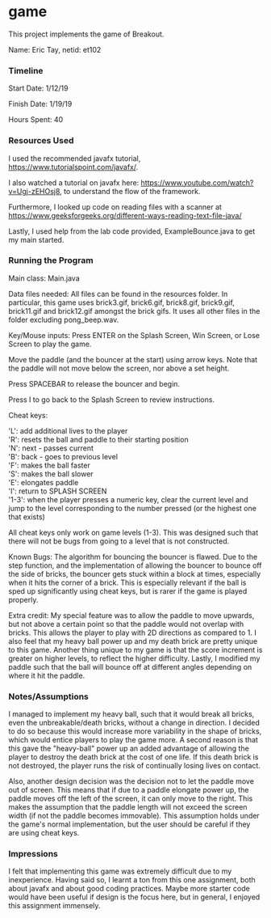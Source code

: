 game
====

This project implements the game of Breakout.

Name: Eric Tay, netid: et102

### Timeline

Start Date: 1/12/19

Finish Date: 1/19/19

Hours Spent: 40

### Resources Used

I used the recommended javafx tutorial, https://www.tutorialspoint.com/javafx/.

I also watched a tutorial on javafx here: https://www.youtube.com/watch?v=Ugj-zEHOsj8, to understand the flow of the 
framework. 

Furthermore, I looked up code on reading files with a scanner at 
https://www.geeksforgeeks.org/different-ways-reading-text-file-java/

Lastly, I used help from the lab code provided, ExampleBounce.java to get my main started.

### Running the Program

Main class: Main.java

Data files needed: All files can be found in the resources folder. In particular, this game uses brick3.gif, 
brick6.gif, brick8.gif, brick9.gif, brick11.gif and brick12.gif amongst the brick gifs. It uses all other files
in the folder excluding pong_beep.wav. 

Key/Mouse inputs:  Press ENTER on the Splash Screen, Win Screen, or Lose Screen to play the game. 

Move the paddle (and the bouncer at the start) using arrow keys. Note that the paddle will not move below the 
screen, nor above a set height. 

Press SPACEBAR to release the bouncer and begin. 

Press I to go back to the Splash Screen to review instructions.

Cheat keys:

'L': add additional lives to the player  
'R': resets the ball and paddle to their starting position  
'N': next - passes current  
'B': back - goes to previous level  
'F': makes the ball faster  
'S': makes the ball slower  
'E': elongates paddle  
'I': return to SPLASH SCREEN  
'1-3': when the player presses a numeric key, clear the current level and jump to the level corresponding to the 
number pressed (or the highest one that exists)  

All cheat keys only work on game levels (1-3). This was designed such that there will not be bugs from going to a 
level that is not constructed.

Known Bugs: The algorithm for bouncing the bouncer is flawed. Due to the step function, and the implementation of 
allowing the bouncer to bounce off the side of bricks, the bouncer gets stuck within a block at times, especially 
when it hits the corner of a brick. This is especially relevant if the ball is sped up significantly using cheat 
keys, but is rarer if the game is played properly. 

Extra credit: My special feature was to allow the paddle to move upwards, but not above a certain point so that 
the paddle would not overlap with bricks. This allows the player to play with 2D directions as compared to 1. I also
feel that my heavy ball power up and my death brick are pretty unique to this game. Another thing unique to my game 
is that the score increment is greater on higher levels, to reflect the higher difficulty. Lastly, I modified my paddle
such that the ball will bounce off at different angles depending on where it hit the paddle. 

### Notes/Assumptions

I managed to implement my heavy ball, such that it would break all bricks, even the unbreakable/death bricks, without
a change in direction. I decided to do so because this would increase more variability in the shape of bricks, which 
would entice players to play the game more. A second reason is that this gave the "heavy-ball" power up an added 
advantage of allowing the player to destroy the death brick at the cost of one life. If this death brick is not 
destroyed, the player runs the risk of continually losing lives on contact. 

Also, another design decision was the decision not to let the paddle move out of screen. This means that if due to a 
paddle elongate power up, the paddle moves off the left of the screen, it can only move to the right. This makes the
assumption that the paddle length will not exceed the screen width (if not the paddle becomes immovable). This 
assumption holds under the game's normal implementation, but the user should be careful if they are using cheat keys.

### Impressions

I felt that implementing this game was extremely difficult due to my inexperience. Having said so, I learnt a ton from
this one assignment, both about javafx and about good coding practices. Maybe more starter code would have been useful 
if design is the focus here, but in general, I enjoyed this assignment immensely. 

